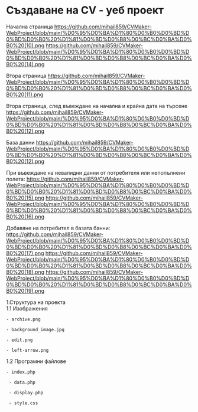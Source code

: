 # Създаване на СV - уеб проект
Начална страница
https://github.com/mihail859/CVMaker-WebProject/blob/main/%D0%95%D0%BA%D1%80%D0%B0%D0%BD%D0%BD%D0%B0%20%D1%81%D0%BD%D0%B8%D0%BC%D0%BA%D0%B0%20(10).png
https://github.com/mihail859/CVMaker-WebProject/blob/main/%D0%95%D0%BA%D1%80%D0%B0%D0%BD%D0%BD%D0%B0%20%D1%81%D0%BD%D0%B8%D0%BC%D0%BA%D0%B0%20(14).png



Втора страница
https://github.com/mihail859/CVMaker-WebProject/blob/main/%D0%95%D0%BA%D1%80%D0%B0%D0%BD%D0%BD%D0%B0%20%D1%81%D0%BD%D0%B8%D0%BC%D0%BA%D0%B0%20(11).png

Втора страница, след въвеждане на начална и крайна дата на търсене
https://github.com/mihail859/CVMaker-WebProject/blob/main/%D0%95%D0%BA%D1%80%D0%B0%D0%BD%D0%BD%D0%B0%20%D1%81%D0%BD%D0%B8%D0%BC%D0%BA%D0%B0%20(12).png

База данни
https://github.com/mihail859/CVMaker-WebProject/blob/main/%D0%95%D0%BA%D1%80%D0%B0%D0%BD%D0%BD%D0%B0%20%D1%81%D0%BD%D0%B8%D0%BC%D0%BA%D0%B0%20(12).png

При въвеждане на невалидни данни от потребителя или непопълнени полета:
https://github.com/mihail859/CVMaker-WebProject/blob/main/%D0%95%D0%BA%D1%80%D0%B0%D0%BD%D0%BD%D0%B0%20%D1%81%D0%BD%D0%B8%D0%BC%D0%BA%D0%B0%20(15).png
https://github.com/mihail859/CVMaker-WebProject/blob/main/%D0%95%D0%BA%D1%80%D0%B0%D0%BD%D0%BD%D0%B0%20%D1%81%D0%BD%D0%B8%D0%BC%D0%BA%D0%B0%20(16).png

Добавяне на потребител в базата банни:
https://github.com/mihail859/CVMaker-WebProject/blob/main/%D0%95%D0%BA%D1%80%D0%B0%D0%BD%D0%BD%D0%B0%20%D1%81%D0%BD%D0%B8%D0%BC%D0%BA%D0%B0%20(17).png
https://github.com/mihail859/CVMaker-WebProject/blob/main/%D0%95%D0%BA%D1%80%D0%B0%D0%BD%D0%BD%D0%B0%20%D1%81%D0%BD%D0%B8%D0%BC%D0%BA%D0%B0%20(18).png
https://github.com/mihail859/CVMaker-WebProject/blob/main/%D0%95%D0%BA%D1%80%D0%B0%D0%BD%D0%BD%D0%B0%20%D1%81%D0%BD%D0%B8%D0%BC%D0%BA%D0%B0%20(19).png



 
  1.Структура на проекта  
  1.1 Изображения 
	
	- archive.png

	- background_image.jpg

	- edit.png
	
	- left-arrow.png
									
   1.2 Програмни файлове 
	 
	- index.php

	 - data.php
	 
	 - display.php
	 
	 - style.css
                         
